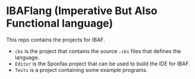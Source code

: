 # IBAFlang (Imperative But Also Functional language)

This repo contains the projects for IBAF.
- `cbs` is the project that contains the source `.cbs` files that defines the language.
- `Editor` is the Spoofax project that can be used to build the IDE for IBAF.
- `Tests` is a project containing some example programs.

